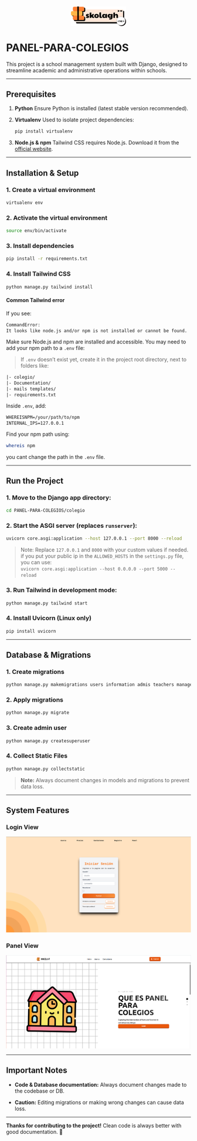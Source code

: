 <p align="center">
  <img width="150px" src="./Documentation/banner.svg" alt="skolagh banner">
</p>

# PANEL-PARA-COLEGIOS

This project is a school management system built with Django, designed to streamline academic and administrative operations within schools.

---

## Prerequisites

1. **Python**
   Ensure Python is installed (latest stable version recommended).

2. **Virtualenv**
   Used to isolate project dependencies:

   ```bash
   pip install virtualenv
   ```

3. **Node.js & npm**
   Tailwind CSS requires Node.js. Download it from the [official website](https://nodejs.org/en/download).

---

## Installation & Setup

### 1. Create a virtual environment

```bash
virtualenv env
```

### 2. Activate the virtual environment

```bash
source env/bin/activate
```

### 3. Install dependencies

```bash
pip install -r requirements.txt
```

### 4. Install Tailwind CSS

```bash
python manage.py tailwind install
```

#### Common Tailwind error

If you see:

```plaintext
CommandError:
It looks like node.js and/or npm is not installed or cannot be found.
```

Make sure Node.js and npm are installed and accessible. You may need to add your npm path to a `.env` file:

> If `.env` doesn’t exist yet, create it in the project root directory, next to folders like:

```
|- colegio/
|- Documentation/
|- mails templates/
|- requirements.txt
```

Inside `.env`, add:

```env
WHEREISNPM=/your/path/to/npm
INTERNAL_IPS=127.0.0.1
```

Find your npm path using:

```bash
whereis npm
```

you cant change the path in the `.env` file.

---

## Run the Project

### 1. Move to the Django app directory:

```bash
cd PANEL-PARA-COLEGIOS/colegio
```

### 2. Start the ASGI server (replaces `runserver`):

```bash
uvicorn core.asgi:application --host 127.0.0.1 --port 8000 --reload
```

> Note: Replace `127.0.0.1` and `8000` with your custom values if needed.
> <br>
> if you put your public ip in the `ALLOWED_HOSTS` in the `settings.py` file, you can use:
> <br>
> ```uvicorn core.asgi:application --host 0.0.0.0 --port 5000 --reload```

### 3. Run Tailwind in development mode:

```bash
python manage.py tailwind start
```

### 4. Install Uvicorn (Linux only)

```bash
pip install uvicorn
```

---

## Database & Migrations

### 1. Create migrations

```bash
python manage.py makemigrations users information admis teachers managers guardians students
```

### 2. Apply migrations

```bash
python manage.py migrate
```

### 3. Create admin user

```bash
python manage.py createsuperuser
```

### 4. Collect Static Files
```bash
python manage.py collectstatic
```


> **Note:** Always document changes in models and migrations to prevent data loss.

---

## System Features

### Login View

<p align="center">
  <img src="./Documentation/images/login.png" alt="Login View">
</p>

### Panel View

<p align="center">
  <img src="./Documentation/images/about.png" alt="Panel View">
</p>

---

## Important Notes

* **Code & Database documentation:**
  Always document changes made to the codebase or DB.

* **Caution:**
  Editing migrations or making wrong changes can cause data loss.

---

**Thanks for contributing to the project!**
Clean code is always better with good documentation. 🚀
